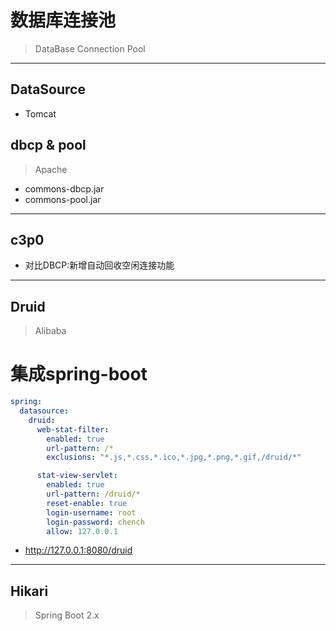 # 数据库连接池
> DataBase Connection Pool

---
## DataSource
- Tomcat


## dbcp & pool
> Apache

- commons-dbcp.jar
- commons-pool.jar


---
## c3p0
- 对比DBCP:新增自动回收空闲连接功能

---
## Druid
> Alibaba
# 集成spring-boot

```yml
spring:
  datasource:
    druid:
      web-stat-filter:
        enabled: true
        url-pattern: /*
        exclusions: "*.js,*.css,*.ico,*.jpg,*.png,*.gif,/druid/*"

      stat-view-servlet:
        enabled: true
        url-pattern: /druid/*
        reset-enable: true
        login-username: root
        login-password: chench
        allow: 127.0.0.1
```

- http://127.0.0.1:8080/druid

---
## Hikari
> Spring Boot 2.x
